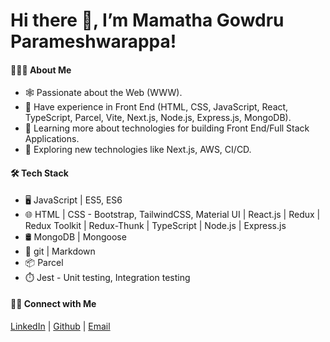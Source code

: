 # Hi there 👋, I’m Mamatha Gowdru Parameshwarappa!
#### 👩🏻‍💻 About Me
- 🕸️   Passionate about the Web (WWW).
- 🔭   Have experience in Front End (HTML, CSS, JavaScript, React, TypeScript, Parcel, Vite, Next.js, Node.js, Express.js, MongoDB).
- 🌱   Learning more about technologies for building Front End/Full Stack Applications.
- 🤔   Exploring new technologies like Next.js, AWS, CI/CD.

#### 🛠 Tech Stack
- 🖥️   JavaScript | ES5, ES6 
- 🌐   HTML | CSS - Bootstrap, TailwindCSS, Material UI | React.js | Redux | Redux Toolkit | Redux-Thunk | TypeScript | Node.js | Express.js 
- 🛢   MongoDB | Mongoose
- 🔧   git | Markdown
- 📦   Parcel
- ⏱️   Jest - Unit testing, Integration testing

#### 🤝🏻 Connect with Me
[LinkedIn](https://www.linkedin.com/in/mamthagp/) | [Github](https://github.com/mamthagp) | [Email](mamathagp.93@gmail.com)<a href="mamathagp.93@gmail.com"></a>












<!--

Here are some ideas to get you started:

- 🔭 I’m currently working on ...
- 🌱 I’m currently learning ...
- 👯 I’m looking to collaborate on ...
- 🤔 I’m looking for help with ...
- 💬 Ask me about ...
- 📫 How to reach me: ...
- 😄 Pronouns: ...
- ⚡ Fun fact: ...
-->
